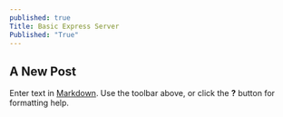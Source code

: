 ```yaml
---
published: true
Title: Basic Express Server
Published: "True"
---
```


## A New Post

Enter text in [Markdown](http://daringfireball.net/projects/markdown/). Use the toolbar above, or click the **?** button for formatting help.
